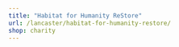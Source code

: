 ```yaml
---
title: "Habitat for Humanity ReStore"
url: /lancaster/habitat-for-humanity-restore/
shop: charity
---
```

